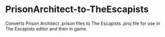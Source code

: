 # PrisonArchitect-to-TheEscapists
Converts Prison Architect .prison files to The Escapists .proj file for use in The Escapists editor and then in game.

